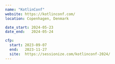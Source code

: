 ```yaml
---
name: "KotlinConf"
website: https://kotlinconf.com/
location: Copenhagen, Denmark

date_start: 2024-05-23
date_end:   2024-05-24

cfp:
  start: 2023-09-07
  end:   2023-11-27
  site:  https://sessionize.com/kotlinconf-2024/
---
```

